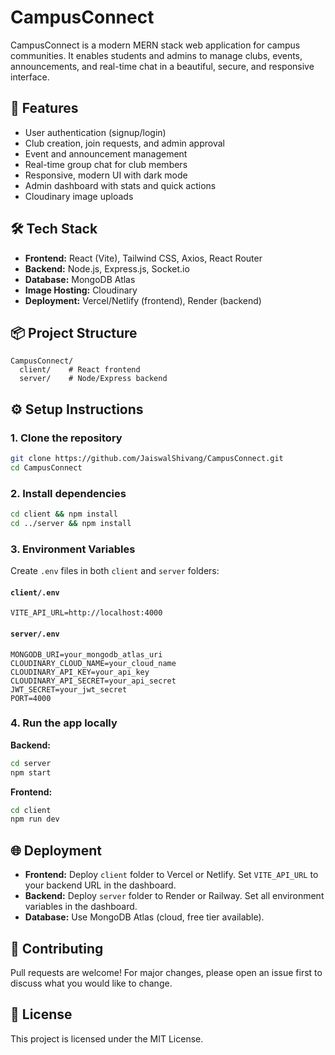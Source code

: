 # CampusConnect

CampusConnect is a modern MERN stack web application for campus communities. It enables students and admins to manage clubs, events, announcements, and real-time chat in a beautiful, secure, and responsive interface.

## 🚀 Features
- User authentication (signup/login)
- Club creation, join requests, and admin approval
- Event and announcement management
- Real-time group chat for club members
- Responsive, modern UI with dark mode
- Admin dashboard with stats and quick actions
- Cloudinary image uploads

## 🛠️ Tech Stack
- **Frontend:** React (Vite), Tailwind CSS, Axios, React Router
- **Backend:** Node.js, Express.js, Socket.io
- **Database:** MongoDB Atlas
- **Image Hosting:** Cloudinary
- **Deployment:** Vercel/Netlify (frontend), Render (backend)

## 📦 Project Structure
```
CampusConnect/
  client/    # React frontend
  server/    # Node/Express backend
```

## ⚙️ Setup Instructions

### 1. Clone the repository
```sh
git clone https://github.com/JaiswalShivang/CampusConnect.git
cd CampusConnect
```

### 2. Install dependencies
```sh
cd client && npm install
cd ../server && npm install
```

### 3. Environment Variables
Create `.env` files in both `client` and `server` folders:

#### `client/.env`
```
VITE_API_URL=http://localhost:4000
```

#### `server/.env`
```
MONGODB_URI=your_mongodb_atlas_uri
CLOUDINARY_CLOUD_NAME=your_cloud_name
CLOUDINARY_API_KEY=your_api_key
CLOUDINARY_API_SECRET=your_api_secret
JWT_SECRET=your_jwt_secret
PORT=4000
```

### 4. Run the app locally
**Backend:**
```sh
cd server
npm start
```
**Frontend:**
```sh
cd client
npm run dev
```

## 🌐 Deployment
- **Frontend:** Deploy `client` folder to Vercel or Netlify. Set `VITE_API_URL` to your backend URL in the dashboard.
- **Backend:** Deploy `server` folder to Render or Railway. Set all environment variables in the dashboard.
- **Database:** Use MongoDB Atlas (cloud, free tier available).


## 🤝 Contributing
Pull requests are welcome! For major changes, please open an issue first to discuss what you would like to change.

## 📄 License
This project is licensed under the MIT License. 